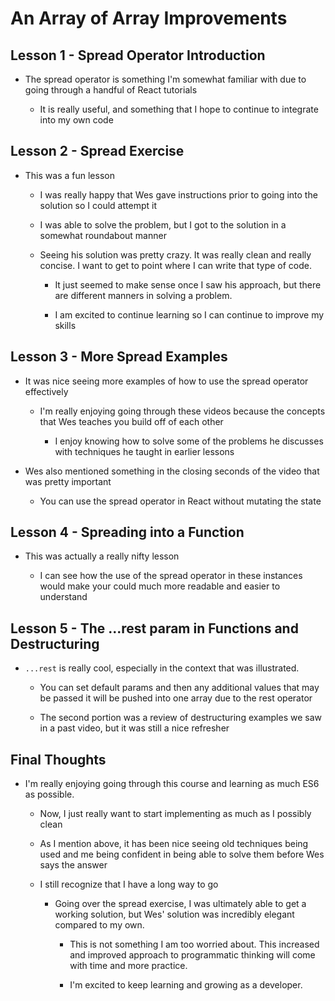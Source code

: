 # An Array of Array Improvements

## Lesson 1 - Spread Operator Introduction

- The spread operator is something I'm somewhat familiar with due to going through a handful of React tutorials

  - It is really useful, and something that I hope to continue to integrate into my own code

## Lesson 2 - Spread Exercise

- This was a fun lesson

  - I was really happy that Wes gave instructions prior to going into the solution so I could attempt it

  - I was able to solve the problem, but I got to the solution in a somewhat roundabout manner

  - Seeing his solution was pretty crazy. It was really clean and really concise. I want to get to point where I can write that type of code.

    - It just seemed to make sense once I saw his approach, but there are different manners in solving a problem.

	- I am excited to continue learning so I can continue to improve my skills

## Lesson 3 - More Spread Examples

- It was nice seeing more examples of how to use the spread operator effectively

  - I'm really enjoying going through these videos because the concepts that Wes teaches you build off of each other

    - I enjoy knowing how to solve some of the problems he discusses with techniques he taught in earlier lessons

- Wes also mentioned something in the closing seconds of the video that was pretty important

  - You can use the spread operator in React without mutating the state

## Lesson 4 - Spreading into a Function

- This was actually a really nifty lesson

  - I can see how the use of the spread operator in these instances would make your could much more readable and easier to understand

## Lesson 5 - The ...rest param in Functions and Destructuring

- `...rest` is really cool, especially in the context that was illustrated.

  - You can set default params and then any additional values that may be passed it will be pushed into one array due to the rest operator

  - The second portion was a review of destructuring examples we saw in a past video, but it was still a nice refresher

## Final Thoughts

- I'm really enjoying going through this course and learning as much ES6 as possible.

  - Now, I just really want to start implementing as much as I possibly clean

  - As I mention above, it has been nice seeing old techniques being used and me being confident in being able to solve them before Wes says the answer

  - I still recognize that I have a long way to go

    - Going over the spread exercise, I was ultimately able to get a working solution, but Wes' solution was incredibly elegant compared to my own.

	  - This is not something I am too worried about. This increased and improved approach to programmatic thinking will come with time and more practice.

	  - I'm excited to keep learning and growing as a developer.
